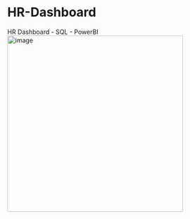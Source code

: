 # HR-Dashboard
HR Dashboard - SQL - PowerBI
<img width="399" alt="image" src="https://github.com/user-attachments/assets/12d269b9-f481-4b2f-a9ec-f59b41bbe6e6" />
